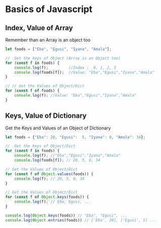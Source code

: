 # Basics of Javascript

## Index, Value of Array

Remember than an Array is an object too

```js
let foods = ["Eba", "Egusi", "Iyana", "Amala"];

//  Get the keys of Object (Array is an Object too)
for (const f in foods) {
    console.log(f);         //Index :  0, 1, 2, 3
    console.log(foods[f]);  //Value: "Eba","Egusi","Iyana","Amala"
}

// // Get the Values of Object/Dict
for (const f of foods) {
    console.log(f); //Value: "Eba","Egusi","Iyana","Amala"
}


```


## Keys, Value of Dictionary

Get the Keys and Values of an Object of Dictionary
```js
let foods = {"Eba": 20, "Egusi":  5, "Iyana": 0, "Amala": 34};

//  Get the keys of Object/Dict
for (const f in foods) {
    console.log(f); //"Eba","Egusi","Iyana","Amala"
    console.log(foods[f]); // 20, 5, 0, 34

// Get the Values of Object/Dict
for (const f of Object.values(foods)) {
    console.log(f); // 20, 5, 0, 34
}

// Get the Values of Object/Dict
for (const f of Object.keys(foods)) {
    console.log(f); // Eba, Egusi, ...
}

console.log(Object.keys(foods)) // "Eba", "Egusi", ...
console.log(Object.entries(foods)) // ['Eba', 20], ['Egusi', 5] ...
```
